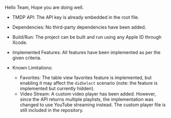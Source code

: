 
Hello Team,
Hope you are doing well.

* TMDP API: The API key is already embedded in the root file.
* Dependencies: No third-party dependencies have been added.
* Build/Run: The project can be built and run using any Apple ID through Xcode.
* Implemented Features: All features have been implemented as per the given criteria.
* Known Limitations:

  * Favorites: The table view favorites feature is implemented, but enabling it may affect the `didSelect` scenario (note: the feature is implemented but currently hidden).
  *  Video Stream: A custom video player has been added. However, since the API returns multiple playlists, the implementation was changed to use YouTube streaming instead. The custom player file is still included in the repository.

